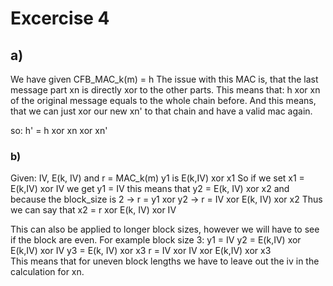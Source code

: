 # Excercise 4

## a)

We have given CFB_MAC_k(m) = h
The issue with this MAC is, that the last message part xn is directly xor to the other parts.
This means that: h xor xn of the original message equals to the whole chain before.
And this means, that we can just xor our new xn' to that chain and have a valid mac again.

so: h' = h xor xn xor xn'

### b)
Given: IV, E(k, IV) and r = MAC_k(m)
y1 is E(k,IV) xor x1
So if we set x1 = E(k,IV) xor IV we get y1 = IV 
this means that y2 = E(k, IV) xor x2
and because the block_size is 2 -> r = y1 xor y2  -> r = IV xor E(k, IV) xor x2
Thus we can say that x2 = r xor E(k, IV) xor IV 

This can also be applied to longer block sizes, however we will have to see if the block are even.
For example block size 3:
y1 = IV
y2 = E(k,IV) xor E(k,IV) xor IV
y3 = E(k, IV) xor x3
r = IV xor IV xor E(k,IV) xor x3 <br>
This means that for uneven block lengths we have to leave out the iv in the calculation for xn.





